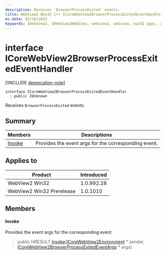 ```yaml
---
description: Receives `BrowserProcessExited` events.
title: WebView2 Win32 C++ ICoreWebView2BrowserProcessExitedEventHandler
ms.date: 03/10/2022
keywords: IWebView2, IWebView2WebView, webview2, webview, win32 apps, win32, edge, ICoreWebView2, ICoreWebView2Controller, browser control, edge html, ICoreWebView2BrowserProcessExitedEventHandler
---
```


# interface ICoreWebView2BrowserProcessExitedEventHandler

[!INCLUDE [deprecation-note](../includes/deprecation-note.md)]

```
interface ICoreWebView2BrowserProcessExitedEventHandler
  : public IUnknown
```

Receives `BrowserProcessExited` events.

## Summary

 Members                        | Descriptions
--------------------------------|---------------------------------------------
[Invoke](#invoke) | Provides the event args for the corresponding event.

## Applies to

Product                         | Introduced
--------------------------------|---------------------------------------------
WebView2 Win32            |    1.0.992.28
WebView2 Win32 Prerelease |    1.0.1010

## Members

#### Invoke

Provides the event args for the corresponding event.

> public HRESULT [Invoke](#invoke)([ICoreWebView2Environment](icorewebview2environment.md) * sender, [ICoreWebView2BrowserProcessExitedEventArgs](icorewebview2browserprocessexitedeventargs.md) * args)

